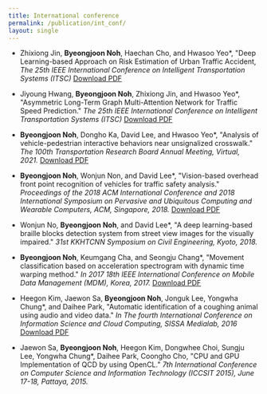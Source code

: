 ```yaml
---
title: International conference
permalink: /publication/int_conf/
layout: single
---
```


- Zhixiong Jin, **Byeongjoon Noh**, Haechan Cho, and Hwasoo Yeo\*, "Deep Learning-based Approach on Risk Estimation of Urban Traffic Accident, *The 25th IEEE International Conference on Intelligent Transportation Systems (ITSC)* [Download PDF](/assets/papers/int_conf/2022_itsc1.pdf)  

- Jiyoung Hwang, **Byeongjoon Noh**, Zhixiong Jin, and Hwasoo Yeo\*, "Asymmetric Long-Term Graph Multi-Attention Network for Traffic Speed Prediction." *The 25th IEEE International Conference on Intelligent Transportation Systems (ITSC)* [Download PDF](/assets/papers/int_conf/2022_itsc2.pdf)  

- **Byeongjoon Noh**, Dongho Ka, David Lee, and Hwasoo Yeo\*, "Analysis of vehicle-pedestrian interactive behaviors near unsignalized crosswalk." *The 100th Transportation Research Board Annual Meeting, Virtual, 2021.* [Download PDF](/assets/papers/int_conf/2019_trb.pdf)  

- **Byeongjoon Noh**, Wonjun Non, and David Lee\*, "Vision-based overhead front point recognition of vehicles for traffic safety analysis." *Proceedings of the 2018 ACM International Conference and 2018 International Symposium on Pervasive and Ubiquitous Computing and Wearable Computers, ACM, Singapore, 2018.* [Download PDF](/assets/papers/int_conf/2018_acm.pdf)  

- Wonjun No, **Byeongjoon Noh**, and David Lee\*, "A deep learning-based braille blocks detection system from street view images for the visually impaired." *31st KKHTCNN Symposium on Civil Engineering, Kyoto, 2018.*   

- **Byeongjoon Noh**, Keumgang Cha, and Seongju Chang\*, "Movement classification based on acceleration spectrogram with dynamic time warping method." *In 2017 18th IEEE International Conference on Mobile Data Management (MDM), Korea, 2017.* [Download PDF](/assets/papers/int_conf/2018_mdm.pdf)  
  
- Heegon Kim, Jaewon Sa, **Byeongjoon Noh**, Jonguk Lee, Yongwha Chung\*, and Daihee Park, "Automatic identification of a coughing animal using audio and video data." *In The fourth International Conference on Information Science and Cloud Computing, SISSA Medialab, 2016* [Download PDF](/assets/papers/int_conf/2016_sissa.pdf)  

- Jaewon Sa, **Byeongjoon Noh**, Heegon Kim,  Dongwhee Choi, Sungju Lee, Yongwha Chung\*, Daihee Park, Coongho Cho, "CPU and GPU Implementation of QCD by using OpenCL." *7th International Conference on Computer Science and Information Technology (ICCSIT 2015), June 17-18, Pattaya, 2015.* 
